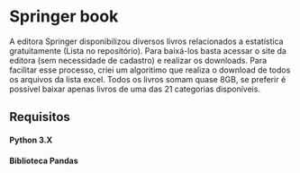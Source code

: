 #  Springer book

A editora Springer disponibilizou diversos livros relacionados a estatística gratuitamente (Lista no repositório). Para baixá-los basta acessar o site da editora (sem necessidade de cadastro) e realizar os downloads.
Para facilitar esse processo, criei um algoritimo que realiza o download de todos os arquivos da lista excel.
Todos os livros somam quase 8GB, se preferir é possível baixar apenas livros de uma das 21 categorias disponíveis.

##  Requisitos

####  Python 3.X
####  Biblioteca Pandas
